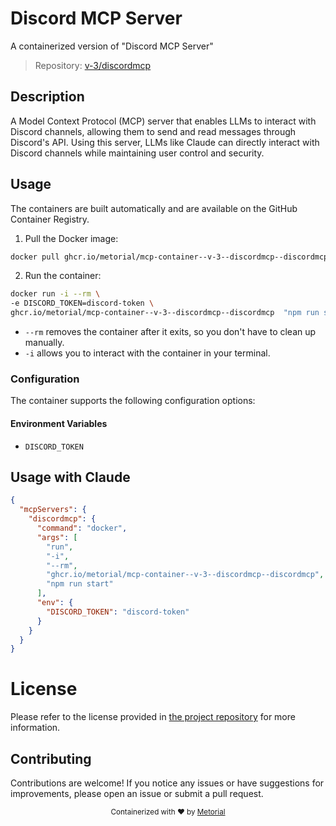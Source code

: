 
# Discord MCP Server

A containerized version of "Discord MCP Server"

> Repository: [v-3/discordmcp](https://github.com/v-3/discordmcp)

## Description

A Model Context Protocol (MCP) server that enables LLMs to interact with Discord channels, allowing them to send and read messages through Discord's API. Using this server, LLMs like Claude can directly interact with Discord channels while maintaining user control and security.


## Usage

The containers are built automatically and are available on the GitHub Container Registry.

1. Pull the Docker image:

```bash
docker pull ghcr.io/metorial/mcp-container--v-3--discordmcp--discordmcp
```

2. Run the container:

```bash
docker run -i --rm \ 
-e DISCORD_TOKEN=discord-token \
ghcr.io/metorial/mcp-container--v-3--discordmcp--discordmcp  "npm run start"
```

- `--rm` removes the container after it exits, so you don't have to clean up manually.
- `-i` allows you to interact with the container in your terminal.



### Configuration

The container supports the following configuration options:




#### Environment Variables

- `DISCORD_TOKEN`




## Usage with Claude

```json
{
  "mcpServers": {
    "discordmcp": {
      "command": "docker",
      "args": [
        "run",
        "-i",
        "--rm",
        "ghcr.io/metorial/mcp-container--v-3--discordmcp--discordmcp",
        "npm run start"
      ],
      "env": {
        "DISCORD_TOKEN": "discord-token"
      }
    }
  }
}
```

# License

Please refer to the license provided in [the project repository](https://github.com/v-3/discordmcp) for more information.

## Contributing

Contributions are welcome! If you notice any issues or have suggestions for improvements, please open an issue or submit a pull request.

<div align="center">
  <sub>Containerized with ❤️ by <a href="https://metorial.com">Metorial</a></sub>
</div>
  